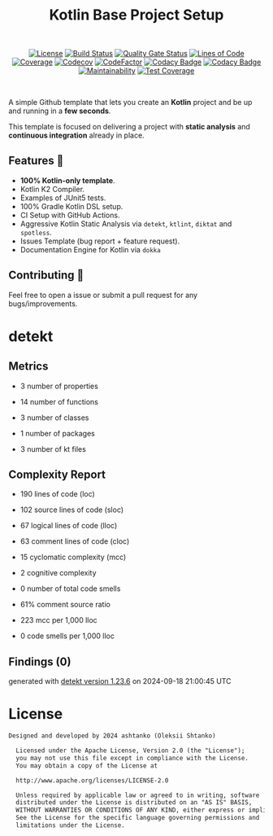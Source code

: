 <h1 align="center">Kotlin Base Project Setup</h1></br>

<p align="center">
  <a href="https://opensource.org/licenses/Apache-2.0"><img alt="License" src="https://img.shields.io/badge/License-Apache%202.0-blue.svg"/></a>
  <a href="https://github.com/ashtanko/kotlin-app-template/actions/workflows/ci.yml"><img alt="Build Status" src="https://github.com/ashtanko/kotlin-app-template/actions/workflows/ci.yml/badge.svg"/></a>
  <a href="https://sonarcloud.io/dashboard?id=ashtanko_kotlin-app-template"><img alt="Quality Gate Status" src="https://sonarcloud.io/api/project_badges/measure?project=ashtanko_kotlin-app-template&metric=alert_status"/></a>
  <a href="https://sonarcloud.io/dashboard?id=ashtanko_kotlin-app-template"><img alt="Lines of Code" src="https://sonarcloud.io/api/project_badges/measure?project=ashtanko_kotlin-app-template&metric=ncloc"/></a>
  <a href="https://sonarcloud.io/dashboard?id=ashtanko_kotlin-app-template"><img alt="Coverage" src="https://sonarcloud.io/api/project_badges/measure?project=ashtanko_kotlin-app-template&metric=coverage"/></a>
  <a href="https://codecov.io/gh/ashtanko/kotlin-app-template"><img alt="Codecov" src="https://codecov.io/gh/ashtanko/kotlin-app-template/branch/main/graph/badge.svg?token=JEU9EIJMHA"/></a>
  <a href="https://www.codefactor.io/repository/github/ashtanko/kotlin-app-template"><img alt="CodeFactor" src="https://www.codefactor.io/repository/github/ashtanko/kotlin-app-template/badge"/></a>
  <a href="https://app.codacy.com/gh/ashtanko/kotlin-app-template/dashboard?utm_source=gh&utm_medium=referral&utm_content=&utm_campaign=Badge_grade"><img alt="Codacy Badge" src="https://app.codacy.com/project/badge/Grade/4935d531e41241faa0ce25eeddb67533"/></a>
  <a href="https://app.codacy.com/gh/ashtanko/kotlin-app-template/dashboard?utm_source=gh&utm_medium=referral&utm_content=&utm_campaign=Badge_coverage"><img alt="Codacy Badge" src="https://app.codacy.com/project/badge/Coverage/4935d531e41241faa0ce25eeddb67533"/></a>
  <a href="https://codeclimate.com/github/ashtanko/kotlin-app-template/maintainability"><img alt="Maintainability" src="https://api.codeclimate.com/v1/badges/9448fad9e03dd6eee651/maintainability"/></a>
  <a href="https://codeclimate.com/github/ashtanko/kotlin-app-template/test_coverage"><img alt="Test Coverage" src="https://api.codeclimate.com/v1/badges/9448fad9e03dd6eee651/test_coverage"/></a>
</p><br>

A simple Github template that lets you create an **Kotlin** project and be up and running in a **few seconds**.

This template is focused on delivering a project with **static analysis** and **continuous integration** already in
place.

## Features 🦄

- **100% Kotlin-only template**.
- Kotlin K2 Compiler.
- Examples of JUnit5 tests.
- 100% Gradle Kotlin DSL setup.
- CI Setup with GitHub Actions.
- Aggressive Kotlin Static Analysis via `detekt`, `ktlint`, `diktat` and `spotless`.
- Issues Template (bug report + feature request).
- Documentation Engine for Kotlin via `dokka`

## Contributing 🤝

Feel free to open a issue or submit a pull request for any bugs/improvements.

# detekt

## Metrics

* 3 number of properties

* 14 number of functions

* 3 number of classes

* 1 number of packages

* 3 number of kt files

## Complexity Report

* 190 lines of code (loc)

* 102 source lines of code (sloc)

* 67 logical lines of code (lloc)

* 63 comment lines of code (cloc)

* 15 cyclomatic complexity (mcc)

* 2 cognitive complexity

* 0 number of total code smells

* 61% comment source ratio

* 223 mcc per 1,000 lloc

* 0 code smells per 1,000 lloc

## Findings (0)

generated with [detekt version 1.23.6](https://detekt.dev/) on 2024-09-18 21:00:45 UTC

# License

```xml
Designed and developed by 2024 ashtanko (Oleksii Shtanko)

  Licensed under the Apache License, Version 2.0 (the "License");
  you may not use this file except in compliance with the License.
  You may obtain a copy of the License at

  http://www.apache.org/licenses/LICENSE-2.0

  Unless required by applicable law or agreed to in writing, software
  distributed under the License is distributed on an "AS IS" BASIS,
  WITHOUT WARRANTIES OR CONDITIONS OF ANY KIND, either express or implied.
  See the License for the specific language governing permissions and
  limitations under the License.
```
